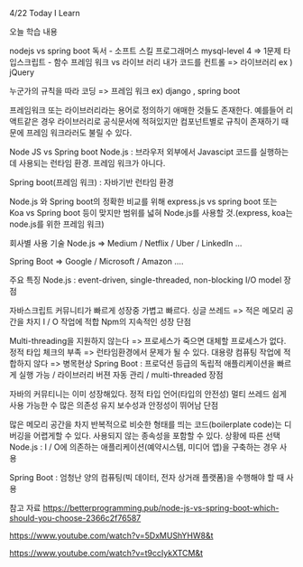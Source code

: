 4/22 Today I Learn

오늘 학습 내용

nodejs vs spring boot
독서 - 소프트 스킬
프로그래머스 mysql-level 4 => 1문제
타입스크립트 - 함수
프레임 워크 vs 라이브 러리
내가 코드를 컨트롤 => 라이브러리 ex ) jQuery

누군가의 규칙을 따라 코딩 => 프레임 워크 ex) django , spring boot

프레임워크 또는 라이브러리라는 용어로 정의하기 애매한 것들도 존재한다. 예를들어 리액트같은 경우 라이브러리로 공식문서에 적혀있지만 컴포넌트별로 규칙이 존재하기 때문에 프레임 워크라러도 불릴 수 있다.

Node JS vs Spring boot
Node.js : 브라우저 외부에서 Javascipt 코드를 실행하는 데 사용되는 런타임 환경. 프레임 워크가 아니다.

Spring boot(프레임 워크) : 자바기반 런타임 환경

Node.js 와 Spring boot의 정확한 비교를 위해 express.js vs spring boot 또는 Koa vs Spring boot 등이 맞지만 범위를 넓혀 Node.js를 사용할 것.(express, koa는 node.js를 위한 프레임 워크)

회사별 사용 기술
Node.js => Medium / Netflix / Uber / LinkedIn …

Spring Boot => Google / Microsoft / Amazon ….

주요 특징
Node.js : event-driven, single-threaded, non-blocking I/O model
장점

자바스크립트 커뮤니티가 빠르게 성장중
가볍고 빠르다.
싱글 쓰레드 => 적은 메모리 공간을 차지
I / O 작업에 적합
Npm의 지속적인 성장
단점

Multi-threading을 지원하지 않는다 => 프로세스가 죽으면 대체할 프로세스가 없다.
정적 타입 체크의 부족 => 런타임환경에서 문제가 될 수 있다.
대용량 컴퓨팅 작업에 적합하지 않다 => 병목현상
Spring Boot : 프로덕션 등급의 독립적 애플리케이션을 빠르게 실행 가능 / 라이브러리 버젼 자동 관리 / multi-threaded
장점

자바의 커뮤티니는 이미 성장해있다.
정적 타입 언어(타입의 안전성)
멀티 쓰레드
쉽게 사용 가능한 수 많은 의존성
유지 보수성과 안정성이 뛰어남
단점

많은 메모리 공간을 차지
반복적으로 비슷한 형태를 띄는 코드(boilerplate code)는 디버깅을 어렵게할 수 있다.
사용되지 않는 종속성을 포함할 수 있다.
상황에 따른 선택
Node.js : I / O에 의존하는 애플리케이션(예약시스템, 미디어 앱)을 구축하는 경우 사용

Spring Boot : 엄청난 양의 컴퓨팅(빅 데이터, 전자 상거래 플랫폼)을 수행해야 할 때 사용

참고 자료
https://betterprogramming.pub/node-js-vs-spring-boot-which-should-you-choose-2366c2f76587

https://www.youtube.com/watch?v=5DxMUShYHW8&t

https://www.youtube.com/watch?v=t9ccIykXTCM&t

